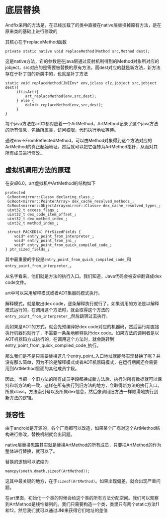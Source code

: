 # 底层替换

Andfix采用的方法是，在已经加载了的类中直接在native层替换掉原有方法，是在原来类的基础上进行修改的

其核心在于replaceMethod函数

```
private static native void replaceMethod(Method src,Method dest);
```

这是native方法，它的参数是在java层通过反射机制得到的Method对象所对应的jobject，src对应的是需要被替换的原有方法。而dest对应的就是新方法，新方法存在于补丁包的新类中的，也就是补丁方法

```
static void replaceMethod(JNIEnv* env,jclass clz,jobject src,jobject dest){
     if(isArt){
         art_replaceMethod(env,src,dest);
     } else {
         dalvik_replaceMethod(env,src,dest);
     }
}
```

每个java方法在art中都对应着一个ArtMethod，ArtMethod记录了这个java方法的所有信息，包括所属类，访问权限，代码执行地址等待。

通过env->FromReflectedMethod，可以由Method对象得到这个方法对应的ArtMethod的真正起始地址，然后就可以把它强转为ArtMethod指针，从而对其所有成员进行修改。



## 虚拟机调用方法的原理

在安卓6.0，art虚拟机中ArtMethod的结构如下

```
protected
 GcRoot<mirror::Class> declaring_class_;
 GcRoot<mirror::PointerArray> dex_cache_resolved_methods_;
 GcRoot<mirror::ObjectArray<mirror::Class>> dex_cache_resolved_types_;
 uint32_t access_flags_;
 uint32_t dex_code_item_offset_;
 uint32_t dex_method_index_;
 uint32_t method_index_;

 struct PACKED(4) PtrSizedFields {
    void* entry_point_from_interpreter_;
    void* entry_point_from_jni_;
    void* entry_point_from_quick_compiled_code_;
} ptr_sized_fields_;
```

其中最重要的字段是`entry_point_from_quick_compiled_code_`和`entry_point_from_interpreter_`。

从名字看来，他们就是方法的执行入口。我们知道，Java代码会被安卓翻译成dex code文件。

art中可以采用解释模式或者AOT集器码模式执行。

解释模式，就是取出dex code，逐条解释执行就行了。如果调用的方法是以解释模式运行的，在调用这个方法时，就会取得这个方法的`entry_point_from_interpreter_`,然后跳转过去执行。

而如果是AOT的方式，就会先预编译好dex code对应的机器码，然后运行期直接执行机器码就行了，不需要一条条地解释执行dex code。如果方法的调用者是以AOT机器码方式执行的，在调用这个方法时，就会跳转到entry_point_from_quick_compiled_code_执行。

那么我们是不是只需要替换这几个entry_point_入口地址就能够实现替换了呢？并没有那么简单，因为不论是解释模式或者AOT机器码模式，在运行期间还会需要用到ArtMethod里面的其他成员字段。

因此，当把一个旧方法的所有成员字段都换成新方法后，执行时所有数据就可以保持和新方法的一致，这样在所有执行到旧方法的地方，会取得新方法的执行入口。所属class，方法索引号以及所属dex信息，然后像调用旧方法一样顺滑地执行到新方法的逻辑。



## 兼容性

由于android是开源的，各个厂商都可以改造，如果某个厂商对这个ArtMethod结构进行修改，替换机制就会出问题。

native层替换思路其实就是替换ArtMethod的所有成员，只要把ArtMethod的作为整体进行替换，就可以了。

替换的逻辑可以浓缩为

```
memcpy(smeth,dmeth,sizeof(ArtMethod));
```

这其中最关键的地方，在于`sizeof(ArtMethod)`。如果出现偏差，就会出现严重问题。

在art里面，初始化一个类的时候会给这个类的所有方法分配空间。我们可以观察到ArtMethod是线性排列的。我们只需要构造一个类，类里只有两个static方法f1和f2，然后我们就可以通过JNI来获得它们地址的差值